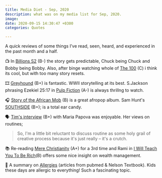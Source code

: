 ```yaml
---
title: Media Diet - Sep, 2020
description: what was on my media list for Sep, 2020.
image: 
date: 2020-09-15 14:30:47 +0300
categories: Quotes

---
```


A quick reviews of some things I’ve read, seen, heard, and experienced in the past month and a half.
<!-- more -->

📺 In [Billions S2](https://www.rottentomatoes.com/tv/billions/s02) (B-) the story gets predictable, Chuck being Chuck and Bobby being Bobby.  Also, after binge watching whole of [The 100](https://m.imdb.com/title/tt2661044/reviews) (C) i think its cool, but with too many story resets.

🎞 [Greyhound](https://m.youtube.com/watch?v=eyzxu26-Wqk) (B+) is fantastic. WWII storytelling at its best.  S.Jackson phrasing Ezekiel 25:17 in [Pulp Fiction](https://m.youtube.com/watch?v=x2WK_eWihdU) (A-) is always thrillng to watch.

🎧 [Story of the African Mob](https://www.mzukakibao.com/2020/09/album-navy-kenzo-story-of-the-african-mob-download-album-mp3/) (B) is a great afropop album.  Sam Hunt's [SOUTHSIDE](https://m.youtube.com/playlist?list=PLlb6uLmxZJ4NZwL3ccA1S7gMPH0AcmUL0) (B+); is a total ear candy. 

🗣 [Tim's interview](https://tim.blog/wp-content/uploads/2018/07/39-maria-popova.pdf) (B+) with Maria Papova was enjoyable. Her views on routines;

> So, I'm a little bit reluctant to discuss routine as some holy grail of creative process because it's just really – it's a crutch.


📚 Re-reading [Mere Christianity](https://vk.com/doc348852382_478834185?hash=55c55ce025c3dbfc03&dl=GUYDCNBUHAZDANA:1601055551:1ba1b8ef6f9e2e1298&api=1&no_preview=1) (A+) for a 3rd time and Rami in [I Will Teach You To Be Rich](https://vk.com/doc399904795_511162988?hash=20eff93b0d52c028f3&dl=GUYDCNBUHAZDANA:1601055442:7474faab9660a31ff0&api=1&no_preview=1)(B) offers some nice insight on wealth management. 

📝 A summary on [Allergies](h) (articles from pubmed & Nelson Textbook). Kids these days are allergic to everything! Such a fascinating topic.


